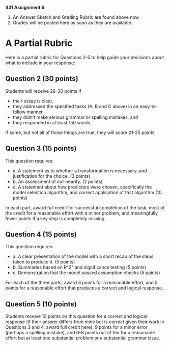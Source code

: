 **431 Assignment 6**

1. An Answer Sketch and Grading Rubric are found above now.
2. Grades will be posted here as soon as they are available.

# A Partial Rubric

Here is a partial rubric for Questions 2-5 to help guide your decisions about what to include in your response:

## Question 2 (30 points)

Students will receive 26-30 points if
- their essay is clear, 
- they addressed the specified tasks (A, B and C above) in an easy-to-follow manner, 
- they didn't make serious grammar or spelling mistakes, and 
- they responded in at least 150 words. 

If some, but not all of those things are true, they will score 21-25 points.

## Question 3 (15 points)

This question requires:
- a. A statement as to whether a transformation is necessary, and justification for the choice. (3 points)
- b. An assessment of collinearity. (2 points)
- c. A statement about how predictors were chosen, specifically the model selection algorithm, and correct application of that algorithm (10 points)

In each part, award full credit for successful completion of the task, most of the credit for a reasonable effort with a minor problem, and meaningfully fewer points if a key step is completely missing.

## Question 4 (15 points)

This question requires:
- a. A clear presentation of the model with a short recap of the steps taken to produce it. (5 points)
- b. Summaries based on R^2^ and significance testing (5 points)
- c. Demonstration that the model passed assumption checks (5 points)

For each of the three parts, award 3 points for a reasonable effort, and 5 points for a reasonable effort that produces a correct and logical response.

## Question 5 (10 points)

Students receive 10 points on this question for a correct and logical response (if their answer differs from mine but is correct given their work in Questions 3 and 4, award full credit here), 9 points for a minor error (perhaps a spelling mistake), and 6-8 points out of ten for a reasonable effort but at least one substantial problem or a substantial grammar issue.
